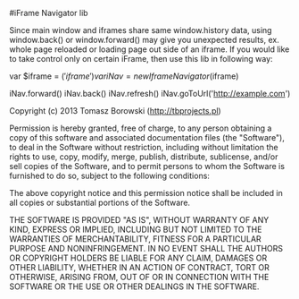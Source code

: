 #iFrame Navigator lib

Since main window and iframes share same window.history data, using window.back() or window.forward() may give you
unexpected results, ex. whole page reloaded or loading page out side of an iframe. If you would like to take control
only on certain iFrame, then use this lib in following way:

var $iframe = $('iframe')
var iNav = new IframeNavigator($iframe)

iNav.forward()
iNav.back()
iNav.refresh()
iNav.goToUrl('http://example.com')

Copyright (c) 2013 Tomasz Borowski (http://tbprojects.pl)

Permission is hereby granted, free of charge, to any person obtaining a copy of this software and associated
documentation files (the "Software"), to deal in the Software without restriction, including without limitation
the rights to use, copy, modify, merge, publish, distribute, sublicense, and/or sell copies of the Software, and
to permit persons to whom the Software is furnished to do so, subject to the following conditions:

The above copyright notice and this permission notice shall be included in all copies or substantial
portions of the Software.

THE SOFTWARE IS PROVIDED "AS IS", WITHOUT WARRANTY OF ANY KIND, EXPRESS OR IMPLIED, INCLUDING BUT NOT LIMITED
TO THE WARRANTIES OF MERCHANTABILITY, FITNESS FOR A PARTICULAR PURPOSE AND NONINFRINGEMENT. IN NO EVENT SHALL THE
AUTHORS OR COPYRIGHT HOLDERS BE LIABLE FOR ANY CLAIM, DAMAGES OR OTHER LIABILITY, WHETHER IN AN ACTION OF CONTRACT,
TORT OR OTHERWISE, ARISING FROM, OUT OF OR IN CONNECTION WITH THE SOFTWARE OR THE USE OR OTHER
DEALINGS IN THE SOFTWARE.
